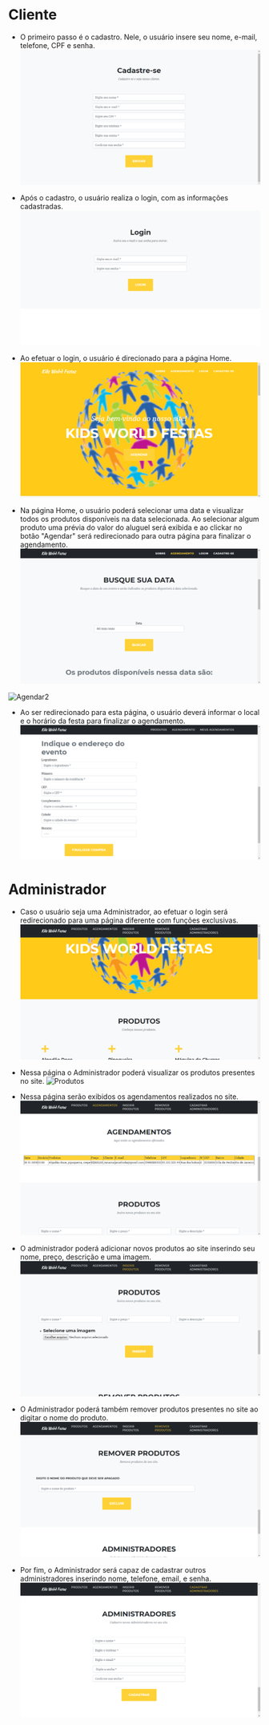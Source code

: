 # Cliente


- O primeiro passo é o cadastro. Nele, o usuário insere seu nome, e-mail, telefone, CPF e senha. 
![Cadastro](https://github.com/cp2-dc-info-projeto-final/kids-world-festas/blob/master/documentacao/telas/cadastro.png "Cadastro")


- Após o cadastro, o usuário realiza o login, com as informações cadastradas.
![Login](https://github.com/cp2-dc-info-projeto-final/kids-world-festas/blob/master/documentacao/telas/login.png "Login")


- Ao efetuar o login, o usuário é direcionado para a página Home. 
![Home](https://github.com/cp2-dc-info-projeto-final/kids-world-festas/blob/master/documentacao/telas/home.png "Home")


- Na página Home, o usuário poderá selecionar uma data e visualizar todos os produtos disponíveis na data selecionada. Ao selecionar algum produto uma prévia do valor do aluguel será exibida e ao clickar no botão "Agendar" será redirecionado para outra página para finalizar o agendamento.
![Agendar](https://github.com/cp2-dc-info-projeto-final/kids-world-festas/blob/master/documentacao/telas/busca1.png "Agendar")

![Agendar2](https://github.com/cp2-dc-info-projeto-final/kids-world-festas/blob/master/documentacao/telas/busca2.png"Agendar2")


- Ao ser redirecionado para esta página, o usuário deverá informar o local e o horário da festa para finalizar o agendamento.
![Finalizar Agendamento](https://github.com/cp2-dc-info-projeto-final/kids-world-festas/blob/master/documentacao/telas/endereco.png "Finalizar Afendamento")



# Administrador

- Caso o usuário seja uma Administrador, ao efetuar o login será redirecionado para uma página diferente com funções exclusivas.
![Home Administrador](https://github.com/cp2-dc-info-projeto-final/kids-world-festas/blob/master/documentacao/telas/homeADM.png "Home Administrador")

- Nessa página o Administrador poderá visualizar os produtos presentes no site.
![Produtos](https://github.com/cp2-dc-info-projeto-final/kids-world-festas/blob/master/documentacao/telas/Produtos.png"Produtos")

- Nessa página serão exibidos os agendamentos realizados no site.
![Agendamentos](https://github.com/cp2-dc-info-projeto-final/kids-world-festas/blob/master/documentacao/telas/agendamentos.png "Agendamentos")

- O administrador poderá adicionar novos produtos ao site inserindo seu nome, preço, descrição e uma imagem.
![Inserir Produtos](https://github.com/cp2-dc-info-projeto-final/kids-world-festas/blob/master/documentacao/telas/inserirProduto.png "Inserir Produtos")

- O Administrador poderá também remover produtos presentes no site ao digitar o nome do produto.
![Remover Produtos](https://github.com/cp2-dc-info-projeto-final/kids-world-festas/blob/master/documentacao/telas/removerProduto.png "Remover Produtos")

- Por fim, o Administrador será capaz de cadastrar outros administradores inserindo nome, telefone, email, e senha.
![Cadastrar Administradores](https://github.com/cp2-dc-info-projeto-final/kids-world-festas/blob/master/documentacao/telas/cadastroADM.png "Cadastrar Administradores")

